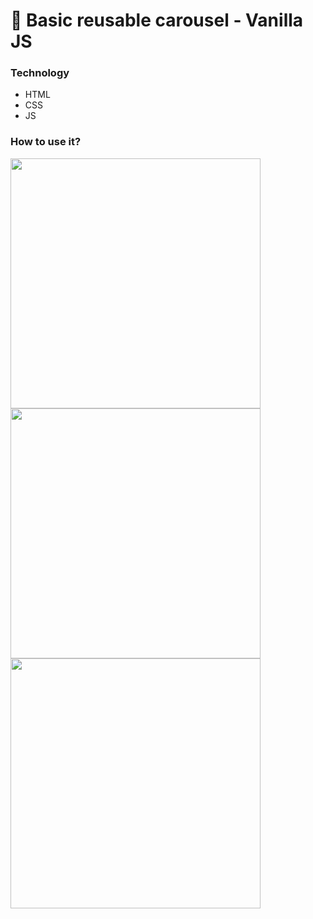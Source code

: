 # 🦊 Basic reusable carousel - Vanilla JS

### Technology
  - HTML
  - CSS
  - JS
  
### How to use it?

<img width="400" src="https://user-images.githubusercontent.com/28606968/66317764-68e88080-e91a-11e9-95e6-6741758697d8.png">

<img width="400" src="https://user-images.githubusercontent.com/28606968/66317765-68e88080-e91a-11e9-8a9e-ad2ce1a31f46.png">

<img width="400" src="https://user-images.githubusercontent.com/28606968/66317766-69811700-e91a-11e9-9044-a50816867bc3.png">
